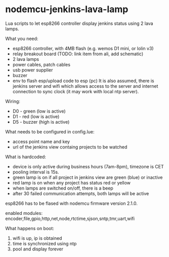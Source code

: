 # nodemcu-jenkins-lava-lamp
Lua scripts to let esp8266 controller display jenkins status using 2 lava lamps.

What you need:
- esp8266 controller, with 4MB flash (e.g. wemos D1 mini, or lolin v3)
- relay breakout board (TODO: link item from ali, add schematic)
- 2 lava lamps
- power cables, patch cables
- usb power supplier
- buzzer
- env to flash esp/upload code to esp (pc)
It is also assumed, there is jenkins server and wifi which allows access to the server and
internet connection to sync clock (it may work with local ntp server).

Wiring:
- D0 - green (low is active)
- D1 - red   (low is active)
- D5 - buzzer (high is active)

What needs to be configured in config.lue:
- access point name and key
- url of the jenkins view containg projects to be watched

What is hardcoded:
- device is only active during business hours (7am-8pm), timezone is CET
- pooling interval is 15s.
- green lamp is on if all project in jenkins view are green (blue) or inactive
- red lamp is on when any project has status red or yellow
- when lamps are switched on/off, there is a beep
- after 30 failed communication attempts, both lamps will be active

esp8266 has to be flased with nodemcu firmware version 2.1.0.

enabled modules: encoder,file,gpio,http,net,node,rtctime,sjson,sntp,tmr,uart,wifi

What happens on boot:
1. wifi is up, ip is obtained
2. time is synchronized using ntp
3. pool and display forever
